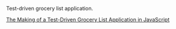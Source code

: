 Test-driven grocery list application.

[The Making of a Test-Driven Grocery List Application in JavaScript](http://custardbelly.com/blog/2012/11/26/the-making-of-a-test-driven-grocery-list-application-in-javascript-part-i/)
